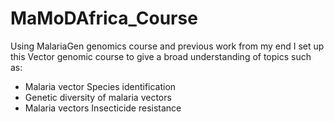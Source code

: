 # MaMoDAfrica_Course
Using MalariaGen genomics course and previous work from my end I set up this Vector genomic course to give a broad understanding of topics such as:
 - Malaria vector Species identification
 - Genetic diversity of malaria vectors
 - Malaria vectors Insecticide resistance

